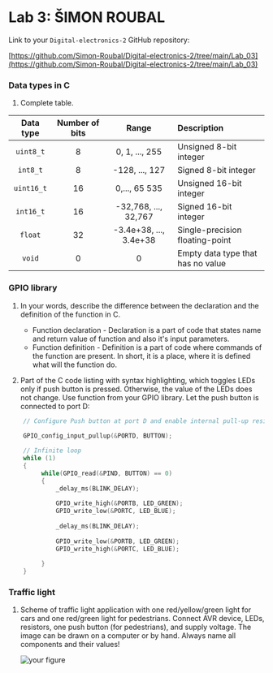 # Lab 3: ŠIMON ROUBAL

Link to your `Digital-electronics-2` GitHub repository:

   [https://github.com/Simon-Roubal/Digital-electronics-2/tree/main/Lab_03](https://github.com/Simon-Roubal/Digital-electronics-2/tree/main/Lab_03)


### Data types in C

1. Complete table.

| **Data type** | **Number of bits** | **Range** | **Description** |
| :-: | :-: | :-: | :-- | 
| `uint8_t`  | 8 | 0, 1, ..., 255 | Unsigned 8-bit integer |
| `int8_t`   | 8 | -128, ..., 127 | Signed 8-bit integer |
| `uint16_t` | 16 | 0,..., 65 535 | Unsigned 16-bit integer |
| `int16_t`  | 16 | -32,768, ..., 32,767 | Signed 16-bit integer |
| `float`    | 32 | -3.4e+38, ..., 3.4e+38 | Single-precision floating-point |
| `void`     | 0 | 0 | Empty data type that has no value |


### GPIO library

1. In your words, describe the difference between the declaration and the definition of the function in C.
   * Function declaration - Declaration is a part of code that states name and return value of function and also it's input parameters.
   * Function definition - Definition is a part of code where commands of the function are present. In short, it is a place, where it is defined what will the function do.

2. Part of the C code listing with syntax highlighting, which toggles LEDs only if push button is pressed. Otherwise, the value of the LEDs does not change. Use function from your GPIO library. Let the push button is connected to port D:

```c
    // Configure Push button at port D and enable internal pull-up resistor
    
    GPIO_config_input_pullup(&PORTD, BUTTON);

    // Infinite loop
    while (1)
    {
         while(GPIO_read(&PIND, BUTTON) == 0)
         {
             _delay_ms(BLINK_DELAY);
             
             GPIO_write_high(&PORTB, LED_GREEN);
             GPIO_write_low(&PORTC, LED_BLUE);
             
             _delay_ms(BLINK_DELAY);
             
             GPIO_write_low(&PORTB, LED_GREEN);
             GPIO_write_high(&PORTC, LED_BLUE);
             
         }
    }
```


### Traffic light

1. Scheme of traffic light application with one red/yellow/green light for cars and one red/green light for pedestrians. Connect AVR device, LEDs, resistors, one push button (for pedestrians), and supply voltage. The image can be drawn on a computer or by hand. Always name all components and their values!

   ![your figure]()
